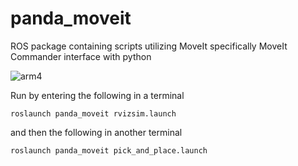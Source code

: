 # panda_moveit
ROS package containing scripts utilizing MoveIt specifically MoveIt Commander interface with python

![arm4](https://user-images.githubusercontent.com/71549279/219283672-5038713b-be5f-4694-a2b1-368e434a1e52.gif)

Run by entering the following in a terminal

```
roslaunch panda_moveit rvizsim.launch
```

and then the following in another terminal

```
roslaunch panda_moveit pick_and_place.launch
```

